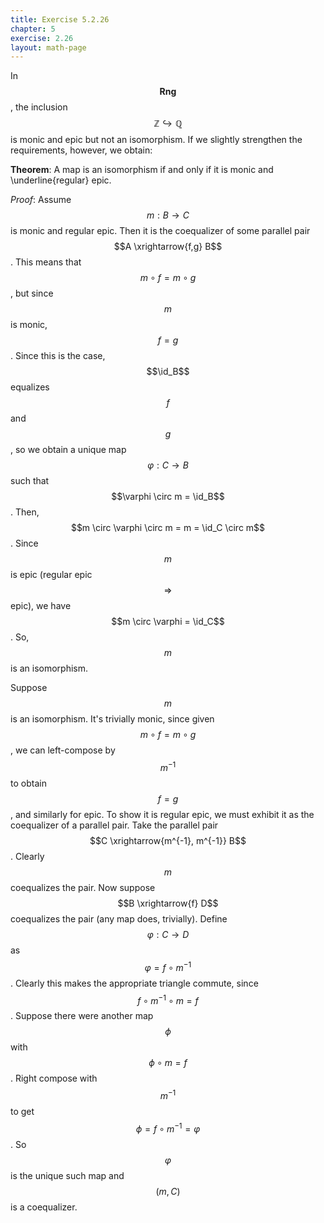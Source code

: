 ```yaml
---
title: Exercise 5.2.26
chapter: 5
exercise: 2.26
layout: math-page
---
```



In $$\mathbf{Rng}$$, the inclusion $$\mathbb{Z} \hookrightarrow \mathbb{Q}$$ is monic and epic but not an isomorphism.
If we slightly strengthen the requirements, however, we obtain:

**Theorem**:
A map is an isomorphism if and only if it is monic and \underline{regular} epic.


*Proof*:
Assume $$m : B \rightarrow C$$ is monic and regular epic.
Then it is the coequalizer of some parallel pair $$A \xrightarrow{f,g} B$$.
This means that $$m \circ f = m \circ g$$, but since $$m$$ is monic, $$f = g$$.
Since this is the case, $$\id_B$$ equalizes $$f$$ and $$g$$, so we obtain a unique map $$\varphi : C \rightarrow B$$ such that $$\varphi \circ m = \id_B$$.
Then, $$m \circ \varphi \circ m = m = \id_C \circ m$$.
Since $$m$$ is epic (regular epic $$\Rightarrow$$ epic), we have $$m \circ \varphi = \id_C$$.
So, $$m$$ is an isomorphism.

Suppose $$m$$ is an isomorphism.
It's trivially monic, since given $$m \circ f = m \circ g$$, we can left-compose by $$m^{-1}$$ to obtain $$f = g$$, and similarly for epic.
To show it is regular epic, we must exhibit it as the coequalizer of a parallel pair.
Take the parallel pair $$C \xrightarrow{m^{-1}, m^{-1}} B$$.
Clearly $$m$$ coequalizes the pair.
Now suppose $$B \xrightarrow{f} D$$ coequalizes the pair (any map does, trivially).
Define $$\varphi : C \rightarrow D$$ as $$\varphi = f \circ m^{-1}$$.
Clearly this makes the appropriate triangle commute, since $$f \circ m^{-1} \circ m = f$$.
Suppose there were another map $$\phi$$ with $$\phi \circ m = f$$.
Right compose with $$m^{-1}$$ to get $$\phi = f \circ m^{-1} = \varphi$$.
So $$\varphi$$ is the unique such map and $$(m, C)$$ is a coequalizer.
